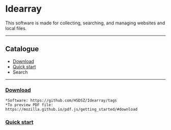 # **Idearray**
This software is made for collecting, searching, and managing websites and local files.
****
## Catalogue
* [Download](#download)
* [Quick start](#quickstart)
* Search

****
### [Download](#download)
    *Software: https://github.com/HSDSZ/Idearray/tags
    *To preview PDF file:  https://mozilla.github.io/pdf.js/getting_started/#download
### [Quick start](#quickstart)
